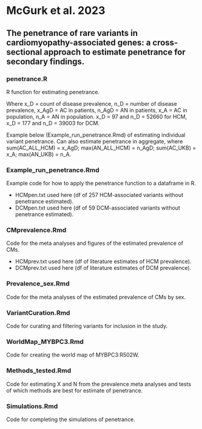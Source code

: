 # McGurk et al. 2023
## The penetrance of rare variants in cardiomyopathy-associated genes: a cross-sectional approach to estimate penetrance for secondary findings.

### penetrance.R
R function for estimating penetrance.

Where x_D = count of disease prevalence, n_D = number of disease prevalence, x_AgD = AC in patients, n_AgD = AN in patients, x_A = AC in population, n_A = AN in population. x_D = 97 and n_D = 52660 for HCM, x_D = 177 and n_D = 39003 for DCM.

Example below (Example_run_penetrance.Rmd) of estimating individual variant penetrance.
Can also estimate penetrance in aggregate, where sum(AC_ALL_HCM) = x_AgD; max(AN_ALL_HCM) = n_AgD; sum(AC_UKB) = x_A; max(AN_UKB) = n_A.

### Example_run_penetrance.Rmd
Example code for how to apply the penetrance function to a dataframe in R.
* HCMpen.txt used here (df of 257 HCM-associated variants without penetrance estimated).
* DCMpen.txt used here (df of 59 DCM-associated variants without penetrance estimated).

### CMprevalence.Rmd
Code for the meta analyses and figures of the estimated prevalence of CMs.
* HCMprev.txt used here (df of literature estimates of HCM prevalence). 
* DCMprev.txt used here (df of literature estimates of DCM prevalence).

### Prevalence_sex.Rmd
Code for the meta analyses of the estimated prevalence of CMs by sex.

### VariantCuration.Rmd
Code for curating and filtering variants for inclusion in the study.
	
### WorldMap_MYBPC3.Rmd
Code for creating the world map of MYBPC3:R502W.

### Methods_tested.Rmd
Code for estimating X and N from the prevalence meta analyses and tests of which methods are best for estimate of penetrance.

### Simulations.Rmd
Code for completing the simulations of penetrance.

